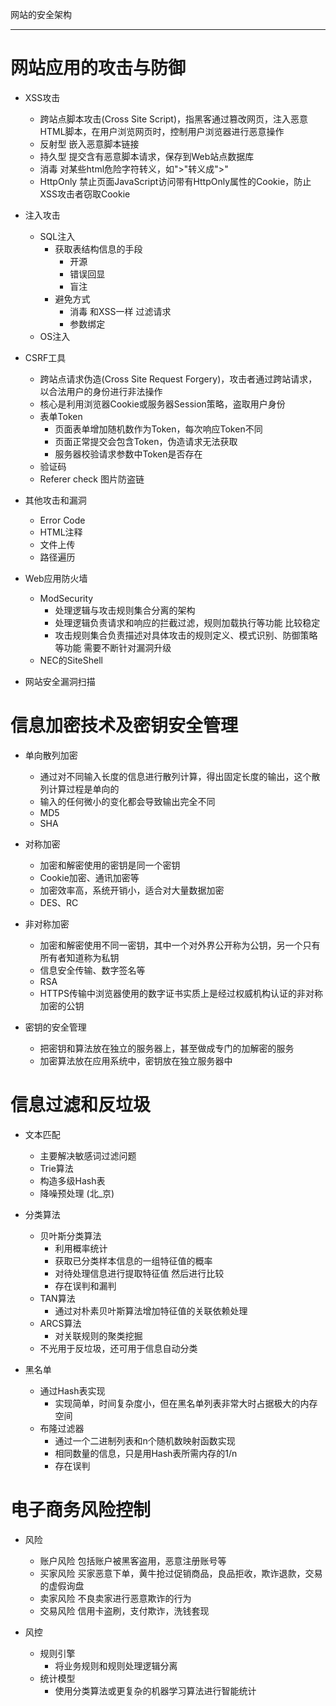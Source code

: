 网站的安全架构

---

# 网站应用的攻击与防御

- XSS攻击
	- 跨站点脚本攻击(Cross Site Script)，指黑客通过篡改网页，注入恶意HTML脚本，在用户浏览网页时，控制用户浏览器进行恶意操作
	- 反射型 嵌入恶意脚本链接
	- 持久型 提交含有恶意脚本请求，保存到Web站点数据库
	- 消毒 对某些html危险字符转义，如">"转义成"&gt;"
	- HttpOnly 禁止页面JavaScript访问带有HttpOnly属性的Cookie，防止XSS攻击者窃取Cookie
	
- 注入攻击
	- SQL注入
		- 获取表结构信息的手段
			- 开源
			- 错误回显
			- 盲注
		- 避免方式
			- 消毒 和XSS一样 过滤请求
			- 参数绑定
	- OS注入

- CSRF工具
	- 跨站点请求伪造(Cross Site Request Forgery)，攻击者通过跨站请求，以合法用户的身份进行非法操作
	- 核心是利用浏览器Cookie或服务器Session策略，盗取用户身份
	- 表单Token
		- 页面表单增加随机数作为Token，每次响应Token不同
		- 页面正常提交会包含Token，伪造请求无法获取
		- 服务器校验请求参数中Token是否存在
	- 验证码
	- Referer check 图片防盗链
	
- 其他攻击和漏洞
	- Error Code
	- HTML注释
	- 文件上传
	- 路径遍历
	
- Web应用防火墙
	- ModSecurity
		- 处理逻辑与攻击规则集合分离的架构
		- 处理逻辑负责请求和响应的拦截过滤，规则加载执行等功能 比较稳定
		- 攻击规则集合负责描述对具体攻击的规则定义、模式识别、防御策略等功能 需要不断针对漏洞升级
	- NEC的SiteShell

- 网站安全漏洞扫描

# 信息加密技术及密钥安全管理

- 单向散列加密
	- 通过对不同输入长度的信息进行散列计算，得出固定长度的输出，这个散列计算过程是单向的
	- 输入的任何微小的变化都会导致输出完全不同
	- MD5
	- SHA
	
- 对称加密
	- 加密和解密使用的密钥是同一个密钥
	- Cookie加密、通讯加密等
	- 加密效率高，系统开销小，适合对大量数据加密
	- DES、RC

- 非对称加密
	- 加密和解密使用不同一密钥，其中一个对外界公开称为公钥，另一个只有所有者知道称为私钥
	- 信息安全传输、数字签名等
	- RSA
	- HTTPS传输中浏览器使用的数字证书实质上是经过权威机构认证的非对称加密的公钥

- 密钥的安全管理
	- 把密钥和算法放在独立的服务器上，甚至做成专门的加解密的服务
	- 加密算法放在应用系统中，密钥放在独立服务器中
	
# 信息过滤和反垃圾

- 文本匹配
	- 主要解决敏感词过滤问题
	- Trie算法
	- 构造多级Hash表
	- 降噪预处理 (北_京)
	
- 分类算法
	- 贝叶斯分类算法 
		- 利用概率统计
		- 获取已分类样本信息的一组特征值的概率
		- 对待处理信息进行提取特征值 然后进行比较
		- 存在误判和漏判
	- TAN算法
		- 通过对朴素贝叶斯算法增加特征值的关联依赖处理
	- ARCS算法
		- 对关联规则的聚类挖掘
	- 不光用于反垃圾，还可用于信息自动分类
	
- 黑名单
	- 通过Hash表实现
		- 实现简单，时间复杂度小，但在黑名单列表非常大时占据极大的内存空间
	- 布隆过滤器
		- 通过一个二进制列表和n个随机数映射函数实现
		- 相同数量的信息，只是用Hash表所需内存的1/n
		- 存在误判
		
# 电子商务风险控制

- 风险
	- 账户风险 包括账户被黑客盗用，恶意注册账号等
	- 买家风险 买家恶意下单，黄牛抢过促销商品，良品拒收，欺诈退款，交易的虚假询盘
	- 卖家风险 不良卖家进行恶意欺诈的行为
	- 交易风险 信用卡盗刷，支付欺诈，洗钱套现
	
- 风控
	- 规则引擎
		- 将业务规则和规则处理逻辑分离
	- 统计模型
		- 使用分类算法或更复杂的机器学习算法进行智能统计